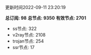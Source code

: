 更新时间2022-09-11 23:20:19

**总订阅: 98**
**总节点: 9350**
**有效节点: 2701**
- ss节点: 322
- v2ray节点: 2108
- trojan节点: 254
- ssr节点: 17
